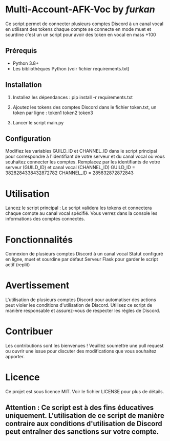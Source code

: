# Multi-Account-AFK-Voc by ___furkan___

Ce script permet de connecter plusieurs comptes Discord à un canal vocal en utilisant des tokens chaque compte se connecte en mode muet et sourdine c'est un un script pour avoir des token en vocal en mass +100

## Prérequis

- Python 3.8+
- Les bibliothèques Python (voir fichier requirements.txt)

## Installation

1. Installez les dépendances : pip install -r requirements.txt

2. Ajoutez les tokens des comptes Discord dans le fichier token.txt, un token par ligne :
token1
token2
token3

3. Lancer le script 
main.py

## Configuration
Modifiez les variables GUILD_ID et CHANNEL_ID dans le script principal pour correspondre à l'identifiant de votre serveur et du canal vocal où vous souhaitez connecter les comptes.
Remplacez par les identifiants de votre serveur (GUILD_ID) et canal vocal (CHANNEL_ID)
GUILD_ID = 3828284338432872782
CHANNEL_ID = 285832872872843

# Utilisation
Lancez le script principal :
<python main.py>
Le script validera les tokens et connectera chaque compte au canal vocal spécifié. Vous verrez dans la console les informations des comptes connectés.

# Fonctionnalités
Connexion de plusieurs comptes Discord à un canal vocal
Statut configuré en ligne, muet et sourdine par défaut
Serveur Flask pour garder le script actif (replit)

# Avertissement
L'utilisation de plusieurs comptes Discord pour automatiser des actions peut violer les conditions d'utilisation de Discord. Utilisez ce script de manière responsable et assurez-vous de respecter les règles de Discord.

# Contribuer
Les contributions sont les bienvenues ! Veuillez soumettre une pull request ou ouvrir une issue pour discuter des modifications que vous souhaitez apporter.

# Licence
Ce projet est sous licence MIT. Voir le fichier LICENSE pour plus de détails.

## Attention : Ce script est à des fins éducatives uniquement. L'utilisation de ce script de manière contraire aux conditions d'utilisation de Discord peut entraîner des sanctions sur votre compte.
